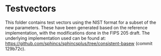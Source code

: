 # Testvectors

This folder contains test vectors using the NIST format for a subset of the new parameters. These have been generated
based on the reference implementation, with the modifications done in the FIPS 205 draft. The underlying implementation
used can be found at: https://github.com/sphincs/sphincsplus/tree/consistent-basew (commit 129b72c).
